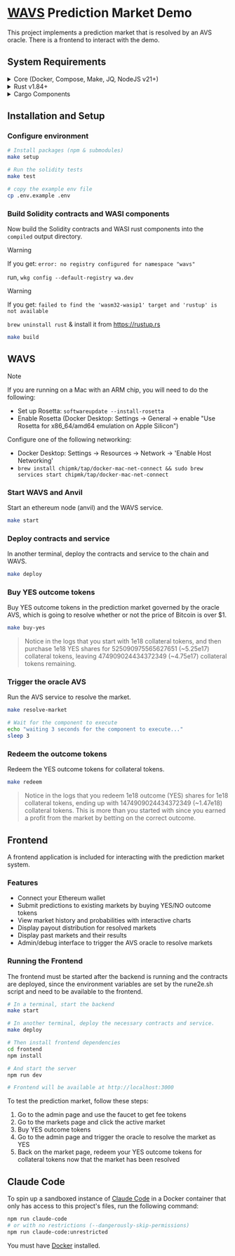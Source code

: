# [WAVS](https://docs.wavs.xyz) Prediction Market Demo

This project implements a prediction market that is resolved by an AVS oracle.
There is a frontend to interact with the demo.

## System Requirements

<details>
<summary>Core (Docker, Compose, Make, JQ, NodeJS v21+)</summary>

### Docker

- **MacOS**: `brew install --cask docker`
- **Ubuntu**: `sudo apt -y install docker.io`
- [Docker Documentation](https://docs.docker.com/get-started/get-docker/)

### Docker Compose

- **MacOS**: Already installed with Docker installer
- **Linux**: `sudo apt-get install docker-compose-v2`
- [Compose Documentation](https://docs.docker.com/compose/)

### Make

- **MacOS**: `brew install make`
- **Linux**: `sudo apt -y install make`
- [Make Documentation](https://www.gnu.org/software/make/manual/make.html)

### JQ

- **MacOS**: `brew install jq`
- **Ubuntu**: `sudo apt -y install jq`
- [JQ Documentation](https://jqlang.org/download/)

### Node.js

- **Required Version**: v21+
- [Installation via NVM](https://github.com/nvm-sh/nvm?tab=readme-ov-file#installing-and-updating)
</details>

<details>

<summary>Rust v1.84+</summary>

### Rust Installation

```bash
curl --proto '=https' --tlsv1.2 -sSf https://sh.rustup.rs | sh

rustup toolchain install stable
rustup target add wasm32-wasip2
```

### Upgrade Rust

```bash
# Remove old targets if present
rustup target remove wasm32-wasi || true
rustup target remove wasm32-wasip1 || true

# Update and add required target
rustup update stable
rustup target add wasm32-wasip2
```

</details>

<details>
<summary>Cargo Components</summary>

## Install Cargo Components

```bash
# Install required cargo components
# https://github.com/bytecodealliance/cargo-component#installation
cargo install cargo-binstall
cargo binstall cargo-component warg-cli wkg --locked --no-confirm --force

# Configure default registry
wkg config --default-registry wa.dev
```

</details>

## Installation and Setup

### Configure environment

```bash
# Install packages (npm & submodules)
make setup

# Run the solidity tests
make test

# copy the example env file
cp .env.example .env
```

### Build Solidity contracts and WASI components

Now build the Solidity contracts and WASI rust components into the `compiled` output directory.

> [!WARNING]
> If you get: `error: no registry configured for namespace "wavs"`
>
> run, `wkg config --default-registry wa.dev`

> [!WARNING]
> If you get: `failed to find the 'wasm32-wasip1' target and 'rustup' is not available`
>
> `brew uninstall rust` & install it from <https://rustup.rs>

```bash
make build
```

## WAVS

> [!NOTE]
> If you are running on a Mac with an ARM chip, you will need to do the following:
>
> - Set up Rosetta: `softwareupdate --install-rosetta`
> - Enable Rosetta (Docker Desktop: Settings -> General -> enable "Use Rosetta for x86_64/amd64 emulation on Apple Silicon")
>
> Configure one of the following networking:
>
> - Docker Desktop: Settings -> Resources -> Network -> 'Enable Host Networking'
> - `brew install chipmk/tap/docker-mac-net-connect && sudo brew services start chipmk/tap/docker-mac-net-connect`

### Start WAVS and Anvil

Start an ethereum node (anvil) and the WAVS service.

```bash
make start
```

### Deploy contracts and service

In another terminal, deploy the contracts and service to the chain and WAVS.

```bash
make deploy
```

### Buy YES outcome tokens

Buy YES outcome tokens in the prediction market governed by the oracle AVS,
which is going to resolve whether or not the price of Bitcoin is over $1.

```bash
make buy-yes
```

> Notice in the logs that you start with 1e18 collateral tokens, and then purchase 1e18 YES shares for 525090975565627651 (~5.25e17) collateral tokens, leaving 474909024434372349 (~4.75e17) collateral tokens remaining.

### Trigger the oracle AVS

Run the AVS service to resolve the market.

```bash
make resolve-market

# Wait for the component to execute
echo "waiting 3 seconds for the component to execute..."
sleep 3
```

### Redeem the outcome tokens

Redeem the YES outcome tokens for collateral tokens.

```bash
make redeem
```

> Notice in the logs that you redeem 1e18 outcome (YES) shares for 1e18 collateral tokens, ending up with 1474909024434372349 (~1.47e18) collateral tokens. This is more than you started with since you earned a profit from the market by betting on the correct outcome.

## Frontend

A frontend application is included for interacting with the prediction market system.

### Features

- Connect your Ethereum wallet
- Submit predictions to existing markets by buying YES/NO outcome tokens
- View market history and probabilities with interactive charts
- Display payout distribution for resolved markets
- Display past markets and their results
- Admin/debug interface to trigger the AVS oracle to resolve markets

### Running the Frontend

The frontend must be started after the backend is running and the contracts are
deployed, since the environment variables are set by the rune2e.sh script and
need to be available to the frontend.

```bash
# In a terminal, start the backend
make start

# In another terminal, deploy the necessary contracts and service.
make deploy

# Then install frontend dependencies
cd frontend
npm install

# And start the server
npm run dev

# Frontend will be available at http://localhost:3000
```

To test the prediction market, follow these steps:

1. Go to the admin page and use the faucet to get fee tokens
2. Go to the markets page and click the active market
3. Buy YES outcome tokens
4. Go to the admin page and trigger the oracle to resolve the market as YES
5. Back on the market page, redeem your YES outcome tokens for collateral tokens now that the market has been resolved

## Claude Code

To spin up a sandboxed instance of [Claude Code](https://docs.anthropic.com/en/docs/agents-and-tools/claude-code/overview) in a Docker container that only has access to this project's files, run the following command:

```bash
npm run claude-code
# or with no restrictions (--dangerously-skip-permissions)
npm run claude-code:unrestricted
```

You must have [Docker](https://www.docker.com/) installed.
